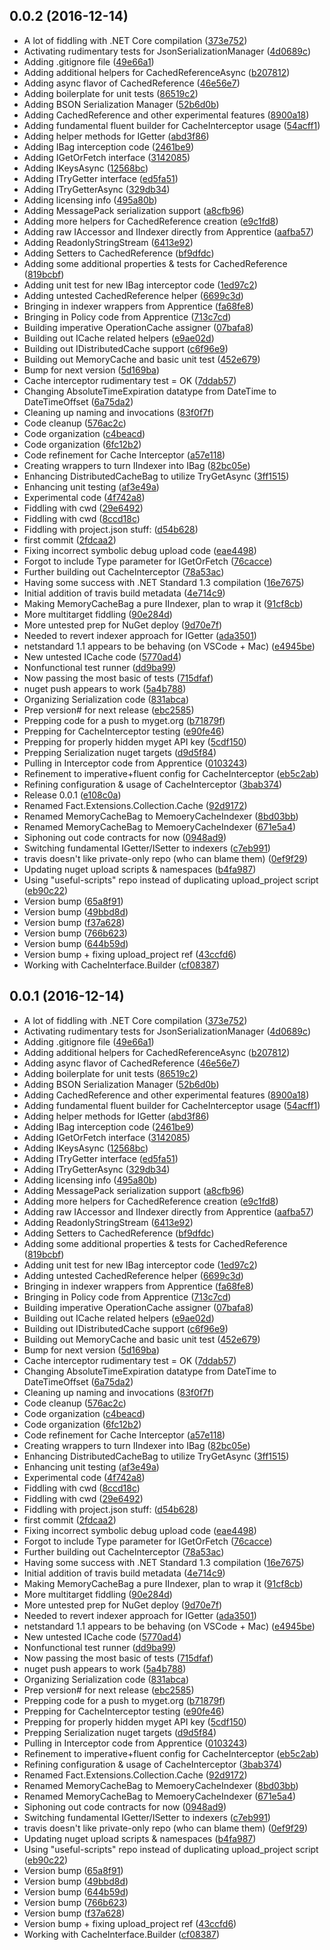 <a name="0.0.2"></a>
## 0.0.2 (2016-12-14)

* A lot of fiddling with .NET Core compilation ([373e752](https://github.com/malachib/collection/commit/373e752))
* Activating rudimentary tests for JsonSerializationManager ([4d0689c](https://github.com/malachib/collection/commit/4d0689c))
* Adding .gitignore file ([49e66a1](https://github.com/malachib/collection/commit/49e66a1))
* Adding additional helpers for CachedReferenceAsync ([b207812](https://github.com/malachib/collection/commit/b207812))
* Adding async flavor of CachedReference ([46e56e7](https://github.com/malachib/collection/commit/46e56e7))
* Adding boilerplate for unit tests ([86519c2](https://github.com/malachib/collection/commit/86519c2))
* Adding BSON Serialization Manager ([52b6d0b](https://github.com/malachib/collection/commit/52b6d0b))
* Adding CachedReference and other experimental features ([8900a18](https://github.com/malachib/collection/commit/8900a18))
* Adding fundamental fluent builder for CacheInterceptor usage ([54acff1](https://github.com/malachib/collection/commit/54acff1))
* Adding helper methods for IGetter ([abd3f86](https://github.com/malachib/collection/commit/abd3f86))
* Adding IBag interception code ([2461be9](https://github.com/malachib/collection/commit/2461be9))
* Adding IGetOrFetch interface ([3142085](https://github.com/malachib/collection/commit/3142085))
* Adding IKeysAsync ([12568bc](https://github.com/malachib/collection/commit/12568bc))
* Adding ITryGetter interface ([ed5fa51](https://github.com/malachib/collection/commit/ed5fa51))
* Adding ITryGetterAsync ([329db34](https://github.com/malachib/collection/commit/329db34))
* Adding licensing info ([495a80b](https://github.com/malachib/collection/commit/495a80b))
* Adding MessagePack serialization support ([a8cfb96](https://github.com/malachib/collection/commit/a8cfb96))
* Adding more helpers for CachedReference creation ([e9c1fd8](https://github.com/malachib/collection/commit/e9c1fd8))
* Adding raw IAccessor and IIndexer directly from Apprentice ([aafba57](https://github.com/malachib/collection/commit/aafba57))
* Adding ReadonlyStringStream ([6413e92](https://github.com/malachib/collection/commit/6413e92))
* Adding Setters to CachedReference ([bf9dfdc](https://github.com/malachib/collection/commit/bf9dfdc))
* Adding some additional properties & tests for CachedReference ([819bcbf](https://github.com/malachib/collection/commit/819bcbf))
* Adding unit test for new IBag interceptor code ([1ed97c2](https://github.com/malachib/collection/commit/1ed97c2))
* Adding untested CachedReference helper ([6699c3d](https://github.com/malachib/collection/commit/6699c3d))
* Bringing in indexer wrappers from Apprentice ([fa68fe8](https://github.com/malachib/collection/commit/fa68fe8))
* Bringing in Policy code from Apprentice ([713c7cd](https://github.com/malachib/collection/commit/713c7cd))
* Building imperative OperationCache assigner ([07bafa8](https://github.com/malachib/collection/commit/07bafa8))
* Building out ICache related helpers ([e9ae02d](https://github.com/malachib/collection/commit/e9ae02d))
* Building out IDistributedCache support ([c6f96e9](https://github.com/malachib/collection/commit/c6f96e9))
* Building out MemoryCache and basic unit test ([452e679](https://github.com/malachib/collection/commit/452e679))
* Bump for next version ([5d169ba](https://github.com/malachib/collection/commit/5d169ba))
* Cache interceptor rudimentary test = OK ([7ddab57](https://github.com/malachib/collection/commit/7ddab57))
* Changing AbsoluteTimeExpiration datatype from DateTime to DateTimeOffset ([6a75da2](https://github.com/malachib/collection/commit/6a75da2))
* Cleaning up naming and invocations ([83f0f7f](https://github.com/malachib/collection/commit/83f0f7f))
* Code cleanup ([576ac2c](https://github.com/malachib/collection/commit/576ac2c))
* Code organization ([c4beacd](https://github.com/malachib/collection/commit/c4beacd))
* Code organization ([6fc12b2](https://github.com/malachib/collection/commit/6fc12b2))
* Code refinement for Cache Interceptor ([a57e118](https://github.com/malachib/collection/commit/a57e118))
* Creating wrappers to turn IIndexer into IBag ([82bc05e](https://github.com/malachib/collection/commit/82bc05e))
* Enhancing DistributedCacheBag to utilize TryGetAsync ([3ff1515](https://github.com/malachib/collection/commit/3ff1515))
* Enhancing unit testing ([af3e49a](https://github.com/malachib/collection/commit/af3e49a))
* Experimental code ([4f742a8](https://github.com/malachib/collection/commit/4f742a8))
* Fiddling with cwd ([29e6492](https://github.com/malachib/collection/commit/29e6492))
* Fiddling with cwd ([8ccd18c](https://github.com/malachib/collection/commit/8ccd18c))
* Fiddling with project.json stuff: ([d54b628](https://github.com/malachib/collection/commit/d54b628))
* first commit ([2fdcaa2](https://github.com/malachib/collection/commit/2fdcaa2))
* Fixing incorrect symbolic debug upload code ([eae4498](https://github.com/malachib/collection/commit/eae4498))
* Forgot to include Type parameter for IGetOrFetch ([76cacce](https://github.com/malachib/collection/commit/76cacce))
* Further building out CacheInterceptor ([78a53ac](https://github.com/malachib/collection/commit/78a53ac))
* Having some success with .NET Standard 1.3 compilation ([16e7675](https://github.com/malachib/collection/commit/16e7675))
* Initial addition of travis build metadata ([4e714c9](https://github.com/malachib/collection/commit/4e714c9))
* Making MemoryCacheBag a pure IIndexer, plan to wrap it ([91cf8cb](https://github.com/malachib/collection/commit/91cf8cb))
* More multitarget fiddling ([90e284d](https://github.com/malachib/collection/commit/90e284d))
* More untested prep for NuGet deploy ([9d70e7f](https://github.com/malachib/collection/commit/9d70e7f))
* Needed to revert indexer approach for IGetter ([ada3501](https://github.com/malachib/collection/commit/ada3501))
* netstandard 1.1 appears to be behaving (on VSCode + Mac) ([e4945be](https://github.com/malachib/collection/commit/e4945be))
* New untested ICache code ([5770ad4](https://github.com/malachib/collection/commit/5770ad4))
* Nonfunctional test runner ([dd9ba99](https://github.com/malachib/collection/commit/dd9ba99))
* Now passing the most basic of tests ([715dfaf](https://github.com/malachib/collection/commit/715dfaf))
* nuget push appears to work ([5a4b788](https://github.com/malachib/collection/commit/5a4b788))
* Organizing Serialization code ([831abca](https://github.com/malachib/collection/commit/831abca))
* Prep version# for next release ([ebc2585](https://github.com/malachib/collection/commit/ebc2585))
* Prepping code for a push to myget.org ([b71879f](https://github.com/malachib/collection/commit/b71879f))
* Prepping for CacheInterceptor testing ([e90fe46](https://github.com/malachib/collection/commit/e90fe46))
* Prepping for properly hidden myget API key ([5cdf150](https://github.com/malachib/collection/commit/5cdf150))
* Prepping Serialization nuget targets ([d9d5f84](https://github.com/malachib/collection/commit/d9d5f84))
* Pulling in Interceptor code from Apprentice ([0103243](https://github.com/malachib/collection/commit/0103243))
* Refinement to imperative+fluent config for CacheInterceptor ([eb5c2ab](https://github.com/malachib/collection/commit/eb5c2ab))
* Refining configuration & usage of CacheInterceptor ([3bab374](https://github.com/malachib/collection/commit/3bab374))
* Release 0.0.1 ([e108c0a](https://github.com/malachib/collection/commit/e108c0a))
* Renamed Fact.Extensions.Collection.Cache ([92d9172](https://github.com/malachib/collection/commit/92d9172))
* Renamed MemoryCacheBag to MemoeryCacheIndexer ([8bd03bb](https://github.com/malachib/collection/commit/8bd03bb))
* Renamed MemoryCacheBag to MemoeryCacheIndexer ([671e5a4](https://github.com/malachib/collection/commit/671e5a4))
* Siphoning out code contracts for now ([0948ad9](https://github.com/malachib/collection/commit/0948ad9))
* Switching fundamental IGetter/ISetter to indexers ([c7eb991](https://github.com/malachib/collection/commit/c7eb991))
* travis doesn't like private-only repo (who can blame them) ([0ef9f29](https://github.com/malachib/collection/commit/0ef9f29))
* Updating nuget upload scripts & namespaces ([b4fa987](https://github.com/malachib/collection/commit/b4fa987))
* Using "useful-scripts" repo instead of duplicating upload_project script ([eb90c22](https://github.com/malachib/collection/commit/eb90c22))
* Version bump ([65a8f91](https://github.com/malachib/collection/commit/65a8f91))
* Version bump ([49bbd8d](https://github.com/malachib/collection/commit/49bbd8d))
* Version bump ([f37a628](https://github.com/malachib/collection/commit/f37a628))
* Version bump ([766b623](https://github.com/malachib/collection/commit/766b623))
* Version bump ([644b59d](https://github.com/malachib/collection/commit/644b59d))
* Version bump + fixing upload_project ref ([43ccfd6](https://github.com/malachib/collection/commit/43ccfd6))
* Working with CacheInterface.Builder ([cf08387](https://github.com/malachib/collection/commit/cf08387))



<a name="0.0.1"></a>
## 0.0.1 (2016-12-14)

* A lot of fiddling with .NET Core compilation ([373e752](https://github.com/malachib/collection/commit/373e752))
* Activating rudimentary tests for JsonSerializationManager ([4d0689c](https://github.com/malachib/collection/commit/4d0689c))
* Adding .gitignore file ([49e66a1](https://github.com/malachib/collection/commit/49e66a1))
* Adding additional helpers for CachedReferenceAsync ([b207812](https://github.com/malachib/collection/commit/b207812))
* Adding async flavor of CachedReference ([46e56e7](https://github.com/malachib/collection/commit/46e56e7))
* Adding boilerplate for unit tests ([86519c2](https://github.com/malachib/collection/commit/86519c2))
* Adding BSON Serialization Manager ([52b6d0b](https://github.com/malachib/collection/commit/52b6d0b))
* Adding CachedReference and other experimental features ([8900a18](https://github.com/malachib/collection/commit/8900a18))
* Adding fundamental fluent builder for CacheInterceptor usage ([54acff1](https://github.com/malachib/collection/commit/54acff1))
* Adding helper methods for IGetter ([abd3f86](https://github.com/malachib/collection/commit/abd3f86))
* Adding IBag interception code ([2461be9](https://github.com/malachib/collection/commit/2461be9))
* Adding IGetOrFetch interface ([3142085](https://github.com/malachib/collection/commit/3142085))
* Adding IKeysAsync ([12568bc](https://github.com/malachib/collection/commit/12568bc))
* Adding ITryGetter interface ([ed5fa51](https://github.com/malachib/collection/commit/ed5fa51))
* Adding ITryGetterAsync ([329db34](https://github.com/malachib/collection/commit/329db34))
* Adding licensing info ([495a80b](https://github.com/malachib/collection/commit/495a80b))
* Adding MessagePack serialization support ([a8cfb96](https://github.com/malachib/collection/commit/a8cfb96))
* Adding more helpers for CachedReference creation ([e9c1fd8](https://github.com/malachib/collection/commit/e9c1fd8))
* Adding raw IAccessor and IIndexer directly from Apprentice ([aafba57](https://github.com/malachib/collection/commit/aafba57))
* Adding ReadonlyStringStream ([6413e92](https://github.com/malachib/collection/commit/6413e92))
* Adding Setters to CachedReference ([bf9dfdc](https://github.com/malachib/collection/commit/bf9dfdc))
* Adding some additional properties & tests for CachedReference ([819bcbf](https://github.com/malachib/collection/commit/819bcbf))
* Adding unit test for new IBag interceptor code ([1ed97c2](https://github.com/malachib/collection/commit/1ed97c2))
* Adding untested CachedReference helper ([6699c3d](https://github.com/malachib/collection/commit/6699c3d))
* Bringing in indexer wrappers from Apprentice ([fa68fe8](https://github.com/malachib/collection/commit/fa68fe8))
* Bringing in Policy code from Apprentice ([713c7cd](https://github.com/malachib/collection/commit/713c7cd))
* Building imperative OperationCache assigner ([07bafa8](https://github.com/malachib/collection/commit/07bafa8))
* Building out ICache related helpers ([e9ae02d](https://github.com/malachib/collection/commit/e9ae02d))
* Building out IDistributedCache support ([c6f96e9](https://github.com/malachib/collection/commit/c6f96e9))
* Building out MemoryCache and basic unit test ([452e679](https://github.com/malachib/collection/commit/452e679))
* Bump for next version ([5d169ba](https://github.com/malachib/collection/commit/5d169ba))
* Cache interceptor rudimentary test = OK ([7ddab57](https://github.com/malachib/collection/commit/7ddab57))
* Changing AbsoluteTimeExpiration datatype from DateTime to DateTimeOffset ([6a75da2](https://github.com/malachib/collection/commit/6a75da2))
* Cleaning up naming and invocations ([83f0f7f](https://github.com/malachib/collection/commit/83f0f7f))
* Code cleanup ([576ac2c](https://github.com/malachib/collection/commit/576ac2c))
* Code organization ([c4beacd](https://github.com/malachib/collection/commit/c4beacd))
* Code organization ([6fc12b2](https://github.com/malachib/collection/commit/6fc12b2))
* Code refinement for Cache Interceptor ([a57e118](https://github.com/malachib/collection/commit/a57e118))
* Creating wrappers to turn IIndexer into IBag ([82bc05e](https://github.com/malachib/collection/commit/82bc05e))
* Enhancing DistributedCacheBag to utilize TryGetAsync ([3ff1515](https://github.com/malachib/collection/commit/3ff1515))
* Enhancing unit testing ([af3e49a](https://github.com/malachib/collection/commit/af3e49a))
* Experimental code ([4f742a8](https://github.com/malachib/collection/commit/4f742a8))
* Fiddling with cwd ([8ccd18c](https://github.com/malachib/collection/commit/8ccd18c))
* Fiddling with cwd ([29e6492](https://github.com/malachib/collection/commit/29e6492))
* Fiddling with project.json stuff: ([d54b628](https://github.com/malachib/collection/commit/d54b628))
* first commit ([2fdcaa2](https://github.com/malachib/collection/commit/2fdcaa2))
* Fixing incorrect symbolic debug upload code ([eae4498](https://github.com/malachib/collection/commit/eae4498))
* Forgot to include Type parameter for IGetOrFetch ([76cacce](https://github.com/malachib/collection/commit/76cacce))
* Further building out CacheInterceptor ([78a53ac](https://github.com/malachib/collection/commit/78a53ac))
* Having some success with .NET Standard 1.3 compilation ([16e7675](https://github.com/malachib/collection/commit/16e7675))
* Initial addition of travis build metadata ([4e714c9](https://github.com/malachib/collection/commit/4e714c9))
* Making MemoryCacheBag a pure IIndexer, plan to wrap it ([91cf8cb](https://github.com/malachib/collection/commit/91cf8cb))
* More multitarget fiddling ([90e284d](https://github.com/malachib/collection/commit/90e284d))
* More untested prep for NuGet deploy ([9d70e7f](https://github.com/malachib/collection/commit/9d70e7f))
* Needed to revert indexer approach for IGetter ([ada3501](https://github.com/malachib/collection/commit/ada3501))
* netstandard 1.1 appears to be behaving (on VSCode + Mac) ([e4945be](https://github.com/malachib/collection/commit/e4945be))
* New untested ICache code ([5770ad4](https://github.com/malachib/collection/commit/5770ad4))
* Nonfunctional test runner ([dd9ba99](https://github.com/malachib/collection/commit/dd9ba99))
* Now passing the most basic of tests ([715dfaf](https://github.com/malachib/collection/commit/715dfaf))
* nuget push appears to work ([5a4b788](https://github.com/malachib/collection/commit/5a4b788))
* Organizing Serialization code ([831abca](https://github.com/malachib/collection/commit/831abca))
* Prep version# for next release ([ebc2585](https://github.com/malachib/collection/commit/ebc2585))
* Prepping code for a push to myget.org ([b71879f](https://github.com/malachib/collection/commit/b71879f))
* Prepping for CacheInterceptor testing ([e90fe46](https://github.com/malachib/collection/commit/e90fe46))
* Prepping for properly hidden myget API key ([5cdf150](https://github.com/malachib/collection/commit/5cdf150))
* Prepping Serialization nuget targets ([d9d5f84](https://github.com/malachib/collection/commit/d9d5f84))
* Pulling in Interceptor code from Apprentice ([0103243](https://github.com/malachib/collection/commit/0103243))
* Refinement to imperative+fluent config for CacheInterceptor ([eb5c2ab](https://github.com/malachib/collection/commit/eb5c2ab))
* Refining configuration & usage of CacheInterceptor ([3bab374](https://github.com/malachib/collection/commit/3bab374))
* Renamed Fact.Extensions.Collection.Cache ([92d9172](https://github.com/malachib/collection/commit/92d9172))
* Renamed MemoryCacheBag to MemoeryCacheIndexer ([8bd03bb](https://github.com/malachib/collection/commit/8bd03bb))
* Renamed MemoryCacheBag to MemoeryCacheIndexer ([671e5a4](https://github.com/malachib/collection/commit/671e5a4))
* Siphoning out code contracts for now ([0948ad9](https://github.com/malachib/collection/commit/0948ad9))
* Switching fundamental IGetter/ISetter to indexers ([c7eb991](https://github.com/malachib/collection/commit/c7eb991))
* travis doesn't like private-only repo (who can blame them) ([0ef9f29](https://github.com/malachib/collection/commit/0ef9f29))
* Updating nuget upload scripts & namespaces ([b4fa987](https://github.com/malachib/collection/commit/b4fa987))
* Using "useful-scripts" repo instead of duplicating upload_project script ([eb90c22](https://github.com/malachib/collection/commit/eb90c22))
* Version bump ([65a8f91](https://github.com/malachib/collection/commit/65a8f91))
* Version bump ([49bbd8d](https://github.com/malachib/collection/commit/49bbd8d))
* Version bump ([644b59d](https://github.com/malachib/collection/commit/644b59d))
* Version bump ([766b623](https://github.com/malachib/collection/commit/766b623))
* Version bump ([f37a628](https://github.com/malachib/collection/commit/f37a628))
* Version bump + fixing upload_project ref ([43ccfd6](https://github.com/malachib/collection/commit/43ccfd6))
* Working with CacheInterface.Builder ([cf08387](https://github.com/malachib/collection/commit/cf08387))



